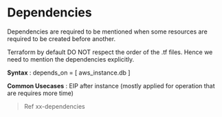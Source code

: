 # Dependencies

Dependencies are required to be mentioned when some resources are required to be created before another.

Terraform by default DO NOT respect the order of the .tf files. Hence we need to mention the dependencies explicitly.

**Syntax** : depends_on = [ aws_instance.db ]

**Common Usecases** : EIP after instance (mostly applied for operation that are requires more time)

> Ref xx-dependencies
